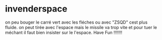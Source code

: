 # invenderspace
on peu bouger le carré vert avec les fléches ou avec "ZSQD" cest plus fluide.
on peut tirée avec l'espace mais le missile va trop vite et pour tuer le méchant il faut bien insister sur le l'espace.
Have Fun !!!!!!!
